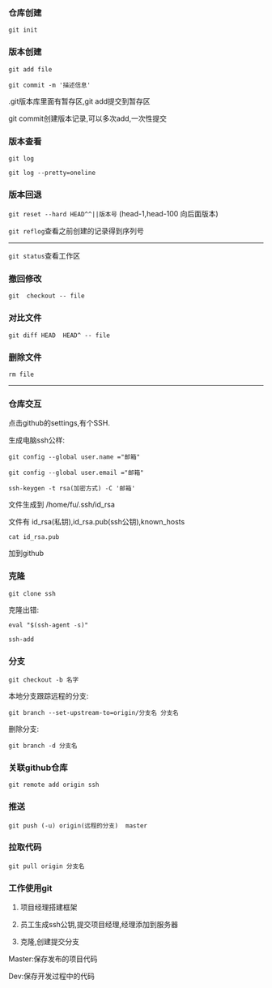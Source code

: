 ### 仓库创建

```git init```

### 版本创建

```git add file```

```git commit -m '描述信息'```

.git版本库里面有暂存区,git add提交到暂存区

git commit创建版本记录,可以多次add,一次性提交



### 版本查看

```git log```

```git log --pretty=oneline```

### 版本回退

```git reset --hard HEAD^^||版本号```    (head-1,head-100 向后面版本)

```git reflog```查看之前创建的记录得到序列号



******

```git status```查看工作区

### 撤回修改

```git  checkout -- file```

 

### 对比文件

```git diff HEAD  HEAD^ -- file```

### 删除文件

```rm file```

**********

### 仓库交互

点击github的settings,有个SSH.

生成电脑ssh公样:  

```git config --global user.name ="邮箱"```

```git config --global user.email ="邮箱"```

```ssh-keygen -t rsa(加密方式) -C '邮箱'```



文件生成到 /home/fu/.ssh/id_rsa

文件有 id_rsa(私钥),id_rsa.pub(ssh公钥),known_hosts

```cat id_rsa.pub```

加到github

### 克隆

```git clone ssh```

克隆出错:

```eval "$(ssh-agent -s)"```

```ssh-add```

### 分支

```git checkout -b 名字```

本地分支跟踪远程的分支:

```git branch --set-upstream-to=origin/分支名 分支名```

删除分支:

```git branch -d 分支名```

### 关联github仓库

```git remote add origin ssh```



### 推送

```git push (-u) origin(远程的分支)  master```



### 拉取代码

```git pull origin 分支名```





### 工作使用git

1. 项目经理搭建框架

2. 员工生成ssh公钥,提交项目经理,经理添加到服务器

3.  克隆,创建提交分支

   Master:保存发布的项目代码

   Dev:保存开发过程中的代码